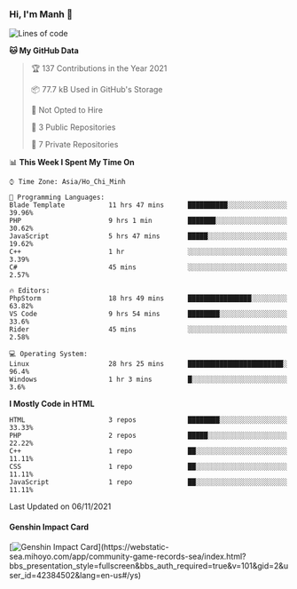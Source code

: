 ### Hi, I'm Manh 👋

<!--START_SECTION:waka-->
![Lines of code](https://img.shields.io/badge/From%20Hello%20World%20I%27ve%20Written-85419%20lines%20of%20code-blue)

**🐱 My GitHub Data** 

> 🏆 137 Contributions in the Year 2021
 > 
> 📦 77.7 kB Used in GitHub's Storage 
 > 
> 🚫 Not Opted to Hire
 > 
> 📜 3 Public Repositories 
 > 
> 🔑 7 Private Repositories  
 > 
📊 **This Week I Spent My Time On** 

```text
⌚︎ Time Zone: Asia/Ho_Chi_Minh

💬 Programming Languages: 
Blade Template           11 hrs 47 mins      ██████████░░░░░░░░░░░░░░░   39.96% 
PHP                      9 hrs 1 min         ███████░░░░░░░░░░░░░░░░░░   30.62% 
JavaScript               5 hrs 47 mins       █████░░░░░░░░░░░░░░░░░░░░   19.62% 
C++                      1 hr                ░░░░░░░░░░░░░░░░░░░░░░░░░   3.39% 
C#                       45 mins             ░░░░░░░░░░░░░░░░░░░░░░░░░   2.57%

🔥 Editors: 
PhpStorm                 18 hrs 49 mins      ████████████████░░░░░░░░░   63.82% 
VS Code                  9 hrs 54 mins       ████████░░░░░░░░░░░░░░░░░   33.6% 
Rider                    45 mins             ░░░░░░░░░░░░░░░░░░░░░░░░░   2.58%

💻 Operating System: 
Linux                    28 hrs 25 mins      ████████████████████████░   96.4% 
Windows                  1 hr 3 mins         █░░░░░░░░░░░░░░░░░░░░░░░░   3.6%

```

**I Mostly Code in HTML** 

```text
HTML                     3 repos             ████████░░░░░░░░░░░░░░░░░   33.33% 
PHP                      2 repos             █████░░░░░░░░░░░░░░░░░░░░   22.22% 
C++                      1 repo              ██░░░░░░░░░░░░░░░░░░░░░░░   11.11% 
CSS                      1 repo              ██░░░░░░░░░░░░░░░░░░░░░░░   11.11% 
JavaScript               1 repo              ██░░░░░░░░░░░░░░░░░░░░░░░   11.11%

```



 Last Updated on 06/11/2021
<!--END_SECTION:waka-->

#### Genshin Impact Card
[![Genshin Impact Card](https://api.mn07.xyz/genshin/card/42384502?)](https://webstatic-sea.mihoyo.com/app/community-game-records-sea/index.html?bbs_presentation_style=fullscreen&bbs_auth_required=true&v=101&gid=2&user_id=42384502&lang=en-us#/ys)
